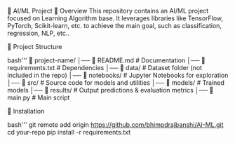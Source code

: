 🚀 AI/ML Project
📌 Overview
This repository contains an AI/ML project focused on Learning Algorithm base. It leverages libraries like TensorFlow, PyTorch, Scikit-learn, etc. to achieve  the main goal, such as classification, regression, NLP, etc..

📁 Project Structure

bash'''
    📂 project-name/
    │── 📜 README.md  # Documentation
    │── 📜 requirements.txt  # Dependencies
    │── 📂 data/  # Dataset folder (not included in the repo)
    │── 📂 notebooks/  # Jupyter Notebooks for exploration
    │── 📂 src/  # Source code for models and utilities
    │── 📂 models/  # Trained models
    │── 📂 results/  # Output predictions & evaluation metrics
    │── 📜 main.py  # Main script


🔧 Installation

bash'''
    git remote add origin https://github.com/bhimpdrajbanshi/AI-ML.git
    cd your-repo
    pip install -r requirements.txt

